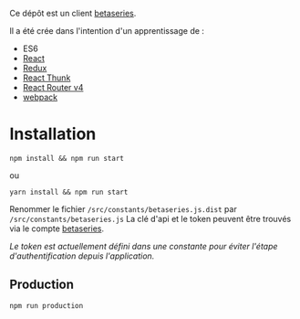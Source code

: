 Ce dépôt est un client [betaseries](https://www.betaseries.com/).

Il a été crée dans l'intention d'un apprentissage de :

- ES6
- [React](https://facebook.github.io/react/)
- [Redux](http://redux.js.org/)
- [React Thunk](https://github.com/gaearon/redux-thunk)
- [React Router v4](https://github.com/ReactTraining/react-router)
- [webpack](https://webpack.github.io/docs/)

# Installation

```
npm install && npm run start
```

ou

```
yarn install && npm run start
```

Renommer le fichier ```/src/constants/betaseries.js.dist``` par ```/src/constants/betaseries.js```
La clé d'api et le token peuvent être trouvés via le compte [betaseries](https://www.betaseries.com/api/docs).

*Le token est actuellement défini dans une constante pour éviter l'étape d'authentification depuis l'application.*

## Production

```
npm run production
```
